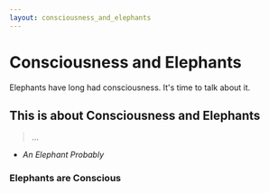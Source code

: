 ```yaml
---
layout: consciousness_and_elephants
---
```



# Consciousness and Elephants

Elephants have long had consciousness. It's time to talk about it.

## This is about Consciousness and Elephants

> ...
>
- _An Elephant Probably_

### Elephants are Conscious